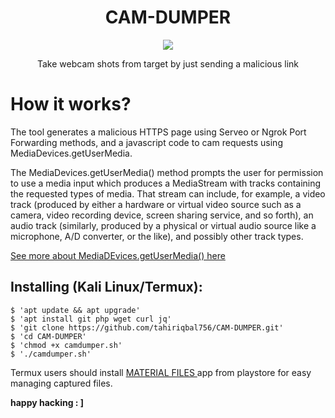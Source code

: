 <h1 align="center">CAM-DUMPER</h1>
<p align="center"><img src="cd.jpg" max-width="90%%" height="auto"></p>
<p align="center">Take webcam shots from target by just sending a malicious link</p>

# How it works?
<p>The tool generates a malicious HTTPS page using Serveo or Ngrok Port Forwarding methods, and a javascript code to cam requests using MediaDevices.getUserMedia. </p>

<p>The MediaDevices.getUserMedia() method prompts the user for permission to use a media input which produces a MediaStream with tracks containing the requested types of media. That stream can include, for example, a video track (produced by either a hardware or virtual video source such as a camera, video recording device, screen sharing service, and so forth), an audio track (similarly, produced by a physical or virtual audio source like a microphone, A/D converter, or the like), and possibly other track types. </p>

[See more about MediaDEvices.getUserMedia() here](https://developer.mozilla.org/en-US/docs/Web/API/MediaDevices/getUserMedia)

## Installing (Kali Linux/Termux):


```
$ 'apt update && apt upgrade'
$ 'apt install git php wget curl jq'
$ 'git clone https://github.com/tahiriqbal756/CAM-DUMPER.git'
$ 'cd CAM-DUMPER'
$ 'chmod +x camdumper.sh'
$ './camdumper.sh'
```

<p> Termux users should install <a href="https://play.google.com/store/apps/details?id=me.zhanghai.android.files">  MATERIAL FILES  </a> app from playstore for easy managing captured files.</p> 

<b>happy hacking : ]<b>
